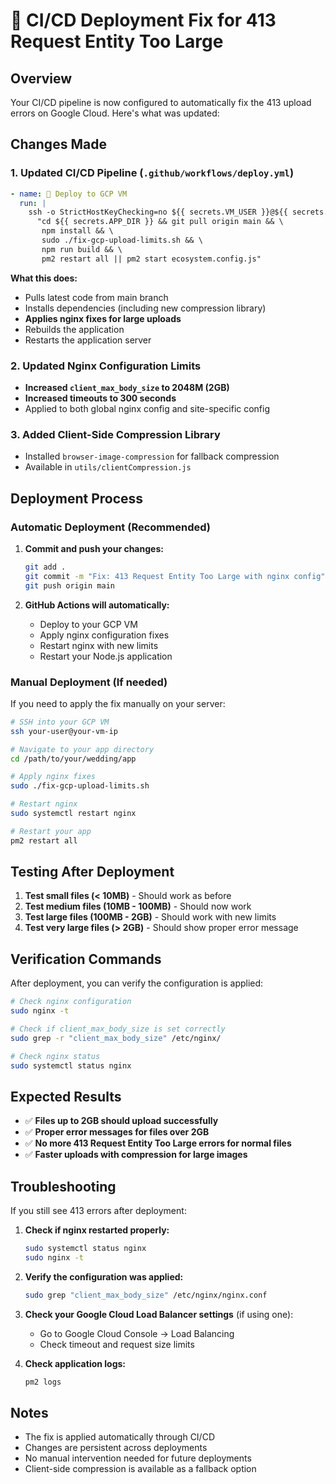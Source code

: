 # 🚀 CI/CD Deployment Fix for 413 Request Entity Too Large

## Overview
Your CI/CD pipeline is now configured to automatically fix the 413 upload errors on Google Cloud. Here's what was updated:

## Changes Made

### 1. Updated CI/CD Pipeline (`.github/workflows/deploy.yml`)
```yaml
- name: 🚀 Deploy to GCP VM
  run: |
    ssh -o StrictHostKeyChecking=no ${{ secrets.VM_USER }}@${{ secrets.VM_HOST }} \
      "cd ${{ secrets.APP_DIR }} && git pull origin main && \
       npm install && \
       sudo ./fix-gcp-upload-limits.sh && \
       npm run build && \
       pm2 restart all || pm2 start ecosystem.config.js"
```

**What this does:**
- Pulls latest code from main branch
- Installs dependencies (including new compression library)
- **Applies nginx fixes for large uploads**
- Rebuilds the application
- Restarts the application server

### 2. Updated Nginx Configuration Limits
- **Increased `client_max_body_size` to 2048M (2GB)**
- **Increased timeouts to 300 seconds**
- Applied to both global nginx config and site-specific config

### 3. Added Client-Side Compression Library
- Installed `browser-image-compression` for fallback compression
- Available in `utils/clientCompression.js`

## Deployment Process

### Automatic Deployment (Recommended)
1. **Commit and push your changes:**
   ```bash
   git add .
   git commit -m "Fix: 413 Request Entity Too Large with nginx config"
   git push origin main
   ```

2. **GitHub Actions will automatically:**
   - Deploy to your GCP VM
   - Apply nginx configuration fixes
   - Restart nginx with new limits
   - Restart your Node.js application

### Manual Deployment (If needed)
If you need to apply the fix manually on your server:

```bash
# SSH into your GCP VM
ssh your-user@your-vm-ip

# Navigate to your app directory
cd /path/to/your/wedding/app

# Apply nginx fixes
sudo ./fix-gcp-upload-limits.sh

# Restart nginx
sudo systemctl restart nginx

# Restart your app
pm2 restart all
```

## Testing After Deployment

1. **Test small files (< 10MB)** - Should work as before
2. **Test medium files (10MB - 100MB)** - Should now work
3. **Test large files (100MB - 2GB)** - Should work with new limits
4. **Test very large files (> 2GB)** - Should show proper error message

## Verification Commands

After deployment, you can verify the configuration is applied:

```bash
# Check nginx configuration
sudo nginx -t

# Check if client_max_body_size is set correctly
sudo grep -r "client_max_body_size" /etc/nginx/

# Check nginx status
sudo systemctl status nginx
```

## Expected Results

- ✅ **Files up to 2GB should upload successfully**
- ✅ **Proper error messages for files over 2GB**
- ✅ **No more 413 Request Entity Too Large errors for normal files**
- ✅ **Faster uploads with compression for large images**

## Troubleshooting

If you still see 413 errors after deployment:

1. **Check if nginx restarted properly:**
   ```bash
   sudo systemctl status nginx
   sudo nginx -t
   ```

2. **Verify the configuration was applied:**
   ```bash
   sudo grep "client_max_body_size" /etc/nginx/nginx.conf
   ```

3. **Check your Google Cloud Load Balancer settings** (if using one):
   - Go to Google Cloud Console → Load Balancing
   - Check timeout and request size limits

4. **Check application logs:**
   ```bash
   pm2 logs
   ```

## Notes

- The fix is applied automatically through CI/CD
- Changes are persistent across deployments
- No manual intervention needed for future deployments
- Client-side compression is available as a fallback option
